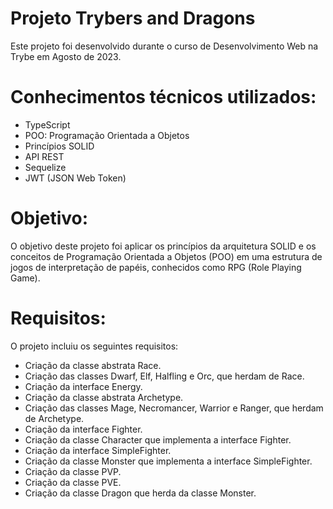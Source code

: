 # Projeto Trybers and Dragons
Este projeto foi desenvolvido durante o curso de Desenvolvimento Web na Trybe em Agosto de 2023.

# Conhecimentos técnicos utilizados:
* TypeScript
* POO: Programação Orientada a Objetos
* Princípios SOLID
* API REST
* Sequelize
* JWT (JSON Web Token)

# Objetivo:
O objetivo deste projeto foi aplicar os princípios da arquitetura SOLID e os conceitos de Programação Orientada a Objetos (POO) em uma estrutura de jogos de interpretação de papéis, conhecidos como RPG (Role Playing Game).

# Requisitos:
O projeto incluiu os seguintes requisitos:

* Criação da classe abstrata Race.
* Criação das classes Dwarf, Elf, Halfling e Orc, que herdam de Race.
* Criação da interface Energy.
* Criação da classe abstrata Archetype.
* Criação das classes Mage, Necromancer, Warrior e Ranger, que herdam de Archetype.
* Criação da interface Fighter.
* Criação da classe Character que implementa a interface Fighter.
* Criação da interface SimpleFighter.
* Criação da classe Monster que implementa a interface SimpleFighter.
* Criação da classe PVP.
* Criação da classe PVE.
* Criação da classe Dragon que herda da classe Monster.
